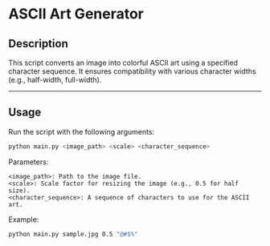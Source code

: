 # ASCII Art Generator

## Description
This script converts an image into colorful ASCII art using a specified character sequence. It ensures compatibility with various character widths (e.g., half-width, full-width).

---

## Usage
Run the script with the following arguments:

```bash
python main.py <image_path> <scale> <character_sequence>
```

Parameters:

    <image_path>: Path to the image file.
    <scale>: Scale factor for resizing the image (e.g., 0.5 for half size).
    <character_sequence>: A sequence of characters to use for the ASCII art.

Example:
```bash
python main.py sample.jpg 0.5 "@#$%"
```
